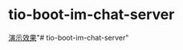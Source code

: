 # tio-boot-im-chat-server

[演示效果](https://tio-boot.litongjava.com/zh/10_%E5%86%85%E7%BD%AE%E7%BB%84%E4%BB%B6/06.html#%E6%BC%94%E7%A4%BA%E6%95%88%E6%9E%9C)"# tio-boot-im-chat-server" 
